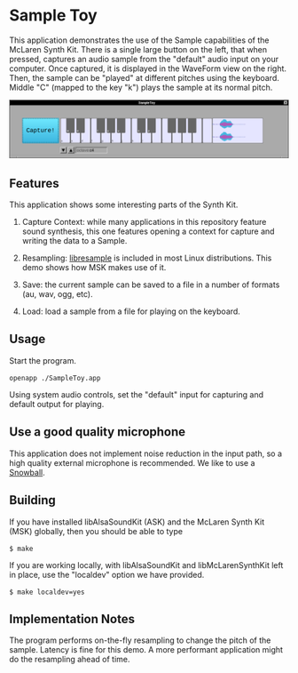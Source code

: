 # Sample Toy

This application demonstrates the use of the Sample capabilities of the McLaren Synth Kit.  There is a single large button on the left, that when pressed, captures an audio sample from the "default" audio input on your computer.  Once captured, it is displayed in the WaveForm view on the right.  Then, the sample can be "played" at different pitches using the keyboard.  Middle "C" (mapped to the key "k") plays the sample at its normal pitch.

![SampleToy](figs/SampleToy01.png)

## Features

This application shows some interesting parts of the Synth Kit.

1. Capture Context: while many applications in this repository feature sound synthesis, this one features opening a context for capture and writing the data to a Sample.

2. Resampling: [libresample](https://github.com/minorninth/libresample/tree/master) is included in most Linux distributions.  This demo shows how MSK makes use of it.

3. Save: the current sample can be saved to a file in a number of formats (au, wav, ogg, etc).

4. Load: load a sample from a file for playing on the keyboard.

## Usage

Start the program.

``` console
openapp ./SampleToy.app
```

Using system audio controls, set the "default" input for capturing and default output for playing.

## Use a good quality microphone

This application does not implement noise reduction in the input path, so a high quality external microphone is recommended.  We like to use a [Snowball](https://www.logitechg.com/en-us/products/streaming-gear/snowball-ice-usb-microphone.988-000070.html).



## Building

If you have installed libAlsaSoundKit (ASK) and the McLaren Synth Kit (MSK) globally, then you should be able to type

    $ make

If you are working locally, with libAlsaSoundKit and libMcLarenSynthKit left in place, use the "localdev" option we have provided.

    $ make localdev=yes

## Implementation Notes

The program performs on-the-fly resampling to change the pitch of the sample.  Latency is fine for this demo.  A more performant application might do the resampling ahead of time.



